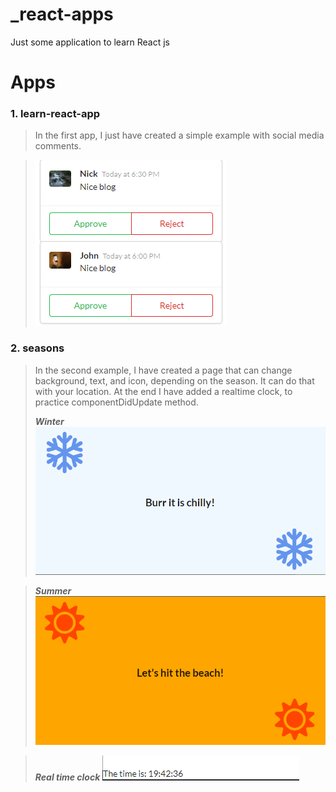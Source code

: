 # _react-apps
 Just some application to learn React js

# Apps

### 1. learn-react-app

> In the first app, I just have created a simple example with social media comments.

> ![img_2.png](img_2.png)
> 
### 2. seasons
> In the second example, I have created a page that can change background, text, and icon, depending on the season. It can do that with your location. At the end I have added a realtime clock, to practice componentDidUpdate method.
> 
> ***Winter***
> ![img_3.png](img_3.png)

> ***Summer***
> ![img_4.png](img_4.png)

> ***Real time clock***
> ![img_5.png](img_5.png)

